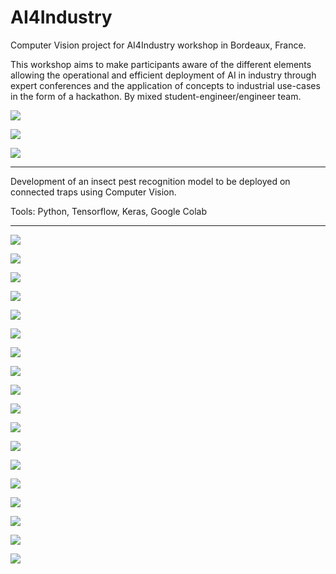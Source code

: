 # AI4Industry

Computer Vision project for AI4Industry workshop in Bordeaux, France.

This workshop aims to make participants aware of the different elements allowing the operational and efficient deployment of AI in industry through expert conferences and the application of concepts to industrial use-cases in the form of a hackathon. 
By mixed student-engineer/engineer team.


![](/readme_images/ai4industry.png)

![](/readme_images/image1.png)

![](/readme_images/image2.png)


-----------


Development of an insect pest recognition model to be deployed on connected traps using Computer Vision.

Tools: Python, Tensorflow, Keras, Google Colab


-----------


![](/readme_images/ai4industry1.png)

![](/readme_images/ai4industry2.png)

![](/readme_images/ai4industry3.png)

![](/readme_images/ai4industry4.png)

![](/readme_images/ai4industry5.png)

![](/readme_images/ai4industry6.png)

![](/readme_images/ai4industry7.png)

![](/readme_images/ai4industry8.png)

![](/readme_images/ai4industry9.png)

![](/readme_images/ai4industry10.png)

![](/readme_images/ai4industry11.png)

![](/readme_images/ai4industry12.png)

![](/readme_images/ai4industry13.png)

![](/readme_images/ai4industry14.png)

![](/readme_images/ai4industry15.png)

![](/readme_images/ai4industry16.png)

![](/readme_images/ai4industry17.png)

![](/readme_images/ai4industry18.png)




